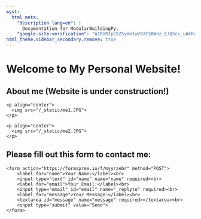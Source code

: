 ```yaml
---
myst:
  html_meta:
    "description lang=en": |
      Documentation for ModularBuildingPy.
    "google-site-verification": "A1RURIpC8Z5ymh1wV92CSBWnz_EJQScc_uAkRdHePwc"
html_theme.sidebar_secondary.remove: true
---
```



# Welcome to My Personal Website!

## About me (Website is under construction!)

```{html}
<p align="center">
  <img src="/_static/me1.JPG">
</p>
```

```{html}
<p align="center">
  <img src="/_static/me2.JPG">
</p>
```


## Please fill out this form to contact me:

```{html}
<form action="https://formspree.io/f/myyrzebr" method="POST">
    <label for="name">Your Name:</label><br>
    <input type="text" id="name" name="name" required><br>
    <label for="email">Your Email:</label><br>
    <input type="email" id="email" name="_replyto" required><br>
    <label for="message">Your Message:</label><br>
    <textarea id="message" name="message" required></textarea><br>
    <input type="submit" value="Send">
</form>
```